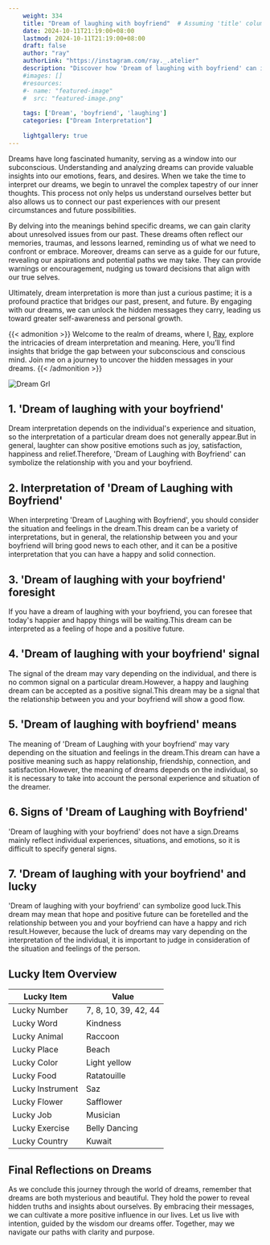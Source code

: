 ```yaml
---
    weight: 334
    title: "Dream of laughing with boyfriend"  # Assuming 'title' column exists
    date: 2024-10-11T21:19:00+08:00
    lastmod: 2024-10-11T21:19:00+08:00
    draft: false
    author: "ray"
    authorLink: "https://instagram.com/ray._.atelier"
    description: "Discover how 'Dream of laughing with boyfriend' can interpret your future and uncover its significant meanings in your life."
    #images: []
    #resources:
    #- name: "featured-image"
    #  src: "featured-image.png"
    
    tags: ['Dream', 'boyfriend', 'laughing']
    categories: ["Dream Interpretation"]
    
    lightgallery: true
---
```

    
Dreams have long fascinated humanity, serving as a window into our subconscious. Understanding and analyzing dreams can provide valuable insights into our emotions, fears, and desires. When we take the time to interpret our dreams, we begin to unravel the complex tapestry of our inner thoughts. This process not only helps us understand ourselves better but also allows us to connect our past experiences with our present circumstances and future possibilities.

By delving into the meanings behind specific dreams, we can gain clarity about unresolved issues from our past. These dreams often reflect our memories, traumas, and lessons learned, reminding us of what we need to confront or embrace. Moreover, dreams can serve as a guide for our future, revealing our aspirations and potential paths we may take. They can provide warnings or encouragement, nudging us toward decisions that align with our true selves.

Ultimately, dream interpretation is more than just a curious pastime; it is a profound practice that bridges our past, present, and future. By engaging with our dreams, we can unlock the hidden messages they carry, leading us toward greater self-awareness and personal growth.

{{< admonition >}}
Welcome to the realm of dreams, where I, [Ray](https://instagram.com/ray._.atelier), explore the intricacies of dream interpretation and meaning. Here, you’ll find insights that bridge the gap between your subconscious and conscious mind. Join me on a journey to uncover the hidden messages in your dreams.
{{< /admonition >}}

![Dream Grl](https://cdn.pixabay.com/photo/2017/11/02/03/35/gothic-2910057_1280.jpg "Dream Grl")

## 1. 'Dream of laughing with your boyfriend'
Dream interpretation depends on the individual's experience and situation, so the interpretation of a particular dream does not generally appear.But in general, laughter can show positive emotions such as joy, satisfaction, happiness and relief.Therefore, 'Dream of Laughing with Boyfriend' can symbolize the relationship with you and your boyfriend.

## 2. Interpretation of 'Dream of Laughing with Boyfriend'
When interpreting 'Dream of Laughing with Boyfriend', you should consider the situation and feelings in the dream.This dream can be a variety of interpretations, but in general, the relationship between you and your boyfriend will bring good news to each other, and it can be a positive interpretation that you can have a happy and solid connection.

## 3. 'Dream of laughing with your boyfriend' foresight
If you have a dream of laughing with your boyfriend, you can foresee that today's happier and happy things will be waiting.This dream can be interpreted as a feeling of hope and a positive future.

## 4. 'Dream of laughing with your boyfriend' signal
The signal of the dream may vary depending on the individual, and there is no common signal on a particular dream.However, a happy and laughing dream can be accepted as a positive signal.This dream may be a signal that the relationship between you and your boyfriend will show a good flow.

## 5. 'Dream of laughing with boyfriend' means
The meaning of 'Dream of Laughing with your boyfriend' may vary depending on the situation and feelings in the dream.This dream can have a positive meaning such as happy relationship, friendship, connection, and satisfaction.However, the meaning of dreams depends on the individual, so it is necessary to take into account the personal experience and situation of the dreamer.

## 6. Signs of 'Dream of Laughing with Boyfriend'
'Dream of laughing with your boyfriend' does not have a sign.Dreams mainly reflect individual experiences, situations, and emotions, so it is difficult to specify general signs.

## 7. 'Dream of laughing with your boyfriend' and lucky
'Dream of laughing with your boyfriend' can symbolize good luck.This dream may mean that hope and positive future can be foretelled and the relationship between you and your boyfriend can have a happy and rich result.However, because the luck of dreams may vary depending on the interpretation of the individual, it is important to judge in consideration of the situation and feelings of the person.

## Lucky Item Overview
| Lucky Item          | Value              |
|---------------|--------------------|
| Lucky Number        | 7, 8, 10, 39, 42, 44  |
| Lucky Word          | Kindness |
| Lucky Animal        | Raccoon |
| Lucky Place         | Beach     |
| Lucky Color         | Light yellow     |
| Lucky Food          | Ratatouille      |
| Lucky Instrument    | Saz |
| Lucky Flower        | Safflower    |
| Lucky Job           | Musician       |
| Lucky Exercise      | Belly Dancing  |
| Lucky Country       | Kuwait    |


##  Final Reflections on Dreams

As we conclude this journey through the world of dreams, remember that dreams are both mysterious and beautiful. They hold the power to reveal hidden truths and insights about ourselves. By embracing their messages, we can cultivate a more positive influence in our lives. Let us live with intention, guided by the wisdom our dreams offer. Together, may we navigate our paths with clarity and purpose.
